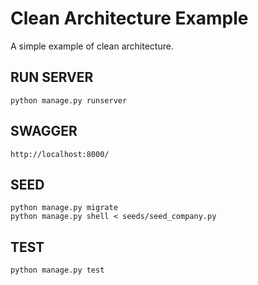 # Clean Architecture Example

A simple example of clean architecture.

## RUN SERVER

```
python manage.py runserver
```

## SWAGGER

```
http://localhost:8000/
```

## SEED

```
python manage.py migrate
python manage.py shell < seeds/seed_company.py
```

## TEST

```
python manage.py test
```